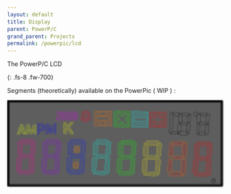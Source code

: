 ```yaml
---
layout: default
title: Display
parent: PowerP/C
grand_parent: Projects
permalink: /powerpic/lcd
---
```


The PowerP/C LCD

{: .fs-8 .fw-700}

Segments (theoretically) available on the PowerPic ( WIP ) :

<img src="/rexploits/powerpic/docs/lcd.svg" width=700em>